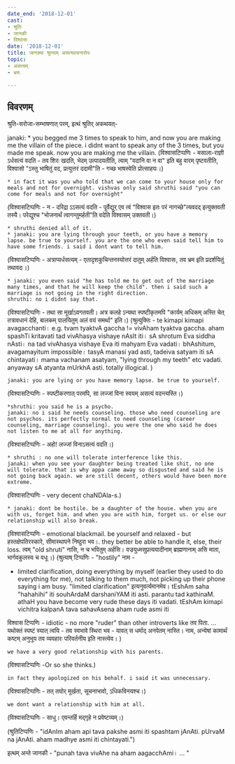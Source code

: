 ```yaml
---
date_end: '2018-12-01'
cast:
- श्रुतिः
- जानकी
- विश्वासः
date: '2018-12-01'
title: जानक्या श्रुत्याम् असत्यवचनारोपः
topic:
- असत्यम्
- भ्रमः

---
```


## विवरणम्
श्रुति-सरोजा-सम्भाषणात् परम्, इत्थं श्रुतिर् अकथयत्-

janaki:
    * you begged me 3 times to speak to him, and now you are making me the villain of the piece. i didnt want to speak any of the 3 times, but you made me speak. now you are making me the villain. 
(विश्वासटिप्पणिः - मसाला-राज्ञी ऽर्धसत्यं वदति - तव शिरः‌ खदति, भेदम् उत्पादयतीति, त्वाम् "वदानि वा न वा" इति बहु वारम् पृष्टवतीति, विश्वासो "ऽस्तु भाषितुं वद, प्रत्युत्तरं ददामी"ति - गच्छ भाषस्वेति प्रोत्साहयः।)

    * in fact it was you who told that we can come to your house only for meals and not for overnight. vishvas only said shruthi said "you can come for meals and not for overnight" 
(विश्वासटिप्पणिः - न - दरिद्रा ऽऽसत्यं वदति - पूर्वेद्युर् एव त्वं "विश्वास इतः परं नागच्छे"त्यवदद् इत्युक्तवती तस्यै। परेद्युश्च "भोजनार्थं त्वागन्तुमर्हती"ति वदेति विश्वासम् उक्तवती।)

    * shruthi denied all of it. 
    * janaki: you are lying through your teeth, or you have a memory lapse. be true to yourself. you are the one who even said tell him to have some friends. i said i dont want to tell him. 
(विश्वासटिप्पणिः - अत्राप्यर्धसत्यम् - एतादृशकुचिन्तनस्योत्तरं दातुम् अर्हति विश्वासः, तव भ्रम इति प्रदर्शयितुं तथावदः।)

    * janaki: you even said "he has told me to get out of the marriage many times, and that he will keep the child". then i said such a marriage is not going in the right direction. 
    shruthi: no i didnt say that. 
(विश्वासटिप्पणिः - तथा सा मूर्खाऽवगतवती। अत्र कलहे ऽन्यथा स्पष्टीकृतमपि "कार्यम् अधिकम् अस्ति चेत् तत्रावधानं देहि, बालकम् पालयितुम् अलं वयं समर्था" इति।)
(श्रुत्युक्तिः - te kimapi kimapi avagacchanti। e.g. tvam tyaktvA gaccha != vivAham tyaktva gaccha. aham spashTi kritavati tad vivAhasya vishaye nAsIt iti। sA shrotum Eva siddha nAsti। na tad vivAhasya vishaye Eva iti mahyam Eva vadati। bhAshitum, avagamayitum impossible। tasyA manasi yad asti, tadeiva satyam iti sA chintayati। mama vachanam asatyam, "lying through my teeth" etc vadati. anyaway sA atyanta mUrkhA asti. totally illogical. )

    janaki: you are lying or you have memory lapse. be true to yourself. 
(विश्वासटिप्पणिः - स्पष्टीकरणात् परमपि, सा लज्जां विना स्वयम् असत्यं वदन्त्यस्ति।)

    *shruthi: you said he is a psycho.
    janaki: no i said he needs counseling. those who need counseling are not psychos. its perfectly normal to need counseling (career counseling, marriage counseling). you were the one who said he does not listen to me at all for anything. 

(विश्वासटिप्पणिः - अहो! लज्जां विनाऽसत्यं वदति।)

    * shruthi : no one will tolerate interference like this.
    janaki: when you see your daughter being treated like shit, no one will tolerate. that is why appa came away so disgusted and said he is not going back again. we are still decent, others would have been more extreme.

(विश्वासटिप्पणिः - very decent chaNDAla-s.)
 

    * janaki: dont be hostile. be a daughter of the house. when you are with us, forget him. and when you are with him, forget us. or else our relationship will also break. 

(विश्वासटिप्पणिः - emotional blackmail. be yourself and relaxed - but हस्तक्षेपतिरस्कारे, सीमास्थापने निष्ठुरा भव।. they better be able to handle it, else, their loss. त्वम् "old shruti" नासि, न च भवितुम् अर्हसि। वज्रयुध्मसुप्रत्ययादीनाम् ब्राह्मणानाम् असि माता, भार्गवकुलस्य च वधूः।)
(श्रुत्याष् टिप्पणिः - "hostily" नाम - 
- limited clarification, doing everything by myself (earlier they used to do everything for me), not talking to them much, not picking up their phone saying i am busy.
 "limited clarification" इत्यनुवर्त्यमानमेव। tEshAm saha "hahahihi" iti souhArdaM darshaniYAM iti asti. parantu tad kathinaM. athaH you have become very rude these days iti vadati. tEshAm kimapi vichitra kalpanA tava sahavAsena aham rude asmi iti

विश्वास टिप्पणिः -  idiotic - no more "ruder" than other introverts like तव पिता. ... यथोक्तं स्पष्टं स्यात् त्वयि -
 तव स्वभावे स्थिरा भव - यावत् स धर्माद् अनपेतम् नास्ति। नाम, अन्येषां कामार्थं कष्टम् अनुभूय तव व्यवहारः परिवर्तनीय इति नास्त्येव।
)

 
    we have a very good relationship with his parents. 

(विश्वासटिप्पणिः -Or so she thinks.)
 

    in fact they apologized on his behalf. i said it was unnecessary. 

(विश्वासटिप्पणिः - तत् तयोर् मूर्खता, सूचनाभावो, ऽधिकविनयश्च।)
 

    we dont want a relationship with him at all. 

(विश्वासटिप्पणिः - साधु। एवन्तर्हि मद्गृहे न प्रवेष्टव्यम्।)

(श्रुतिटिप्पणिः - "idAnIm aham api tava pakshe asmi iti spashtam jAnAti. pUrvaM na jAnAti. aham madhye asmi iti chintayati.")

इत्थम् अन्ते जानकी - "punah tava vivAhe na aham aagacchAmi।  … "


